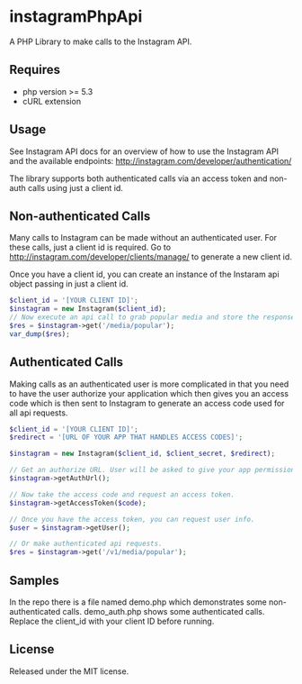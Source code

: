 instagramPhpApi
===============

A PHP Library to make calls to the Instagram API.

Requires
-----
- php version >= 5.3
- cURL extension

Usage
-----
See Instagram API docs for an overview of how to use the Instagram API and the available endpoints:
http://instagram.com/developer/authentication/

The library supports both authenticated calls via an access token and non-auth calls using just a client id.

## Non-authenticated Calls ##
Many calls to Instagram can be made without an authenticated user. For these calls, just a client id is required.
Go to http://instagram.com/developer/clients/manage/ to generate a new client id.

Once you have a client id, you can create an instance of the Instaram api object passing in just a client id.

```php
$client_id = '[YOUR CLIENT ID]';
$instagram = new Instagram($client_id);
// Now execute an api call to grab popular media and store the response.        
$res = $instagram->get('/media/popular');
var_dump($res);
```

## Authenticated Calls ##
Making calls as an authenticated user is more complicated in that you need to have the user authorize your application which then gives you an access code which is then sent to Instagram to generate an access code used for all api requests.
```php
$client_id = '[YOUR CLIENT ID]';
$redirect = '[URL OF YOUR APP THAT HANDLES ACCESS CODES]';

$instagram = new Instagram($client_id, $client_secret, $redirect);

// Get an authorize URL. User will be asked to give your app permission to their Instagram account and redirect back with access code.
$instagram->getAuthUrl();

// Now take the access code and request an access token.
$instagram->getAccessToken($code);

// Once you have the access token, you can request user info.
$user = $instagram->getUser();

// Or make authenticated api requests.
$res = $instagram->get('/v1/media/popular');
```

Samples
-----
In the repo there is a file named demo.php which demonstrates some non-authenticated calls.
demo_auth.php shows some authenticated calls. Replace the client_id with your client ID before running.

License
-----
Released under the MIT license.
